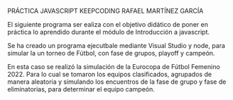 PRÁCTICA JAVASCRIPT KEEPCODING
RAFAEL MARTÍNEZ GARCÍA


El siguiente programa ser ealiza con el objetivo didático de poner en práctica lo aprendido durante el módulo de Introducción a javascript.

Se ha creado un programa ejecutbale mediante Visual Studio y node, para simular la un torneo de Fútbol, con fase de grupos, playoff y campeón.

En esta caso se  realizó la simulación  de la Eurocopa de Fútbol Femenino 2022. Para lo cual se tomaron los equipos clasificados, agrupados de manera aleatoria y simulando los encuentros de la fase de grupo y fase de eliminatorias, para determinar el equipo campeón.
